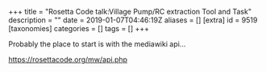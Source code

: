 +++
title = "Rosetta Code talk:Village Pump/RC extraction Tool and Task"
description = ""
date = 2019-01-07T04:46:19Z
aliases = []
[extra]
id = 9519
[taxonomies]
categories = []
tags = []
+++

Probably the place to start is with the mediawiki api...

https://rosettacode.org/mw/api.php
